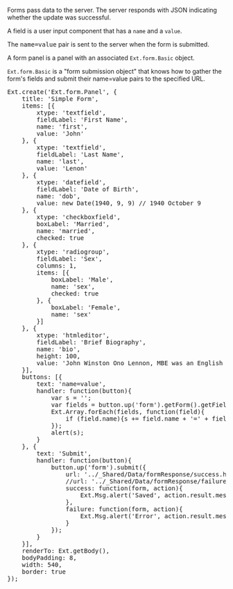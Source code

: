 Forms pass data to the server. The server responds with JSON indicating whether the update was successful.

<div type="expander" caption="Ext.form.Field">
<p>A field is a user input component that has a <code>name</code> and a <code>value</code>.</p>
<p>The <kbd>name=value</kbd> pair is sent to the server when the form is submitted.
</p>
</div>
<div type="expander" caption="Ext.form.Panel">
<p>A form panel is a panel with an associated <code>Ext.form.Basic</code> object.</p>
<p><code>Ext.form.Basic</code> is a "form submission object" that knows how to gather the form's fields and submit their name=value pairs to the specified URL.</p>
</div>

<pre class="runnable run 440">
Ext.create('Ext.form.Panel', {
    title: 'Simple Form',
    items: [{
        xtype: 'textfield',
        fieldLabel: 'First Name',
        name: 'first',
        value: 'John'
    }, {
        xtype: 'textfield',
        fieldLabel: 'Last Name',
        name: 'last',
        value: 'Lenon'
    }, {
        xtype: 'datefield',
        fieldLabel: 'Date of Birth',
        name: 'dob',
        value: new Date(1940, 9, 9) // 1940 October 9
    }, {
        xtype: 'checkboxfield',
        boxLabel: 'Married',
        name: 'married',
        checked: true
    }, {
        xtype: 'radiogroup',
        fieldLabel: 'Sex',
        columns: 1,
        items: [{
            boxLabel: 'Male',
            name: 'sex',
            checked: true
        }, {
            boxLabel: 'Female',
            name: 'sex'
        }]
    }, {
        xtype: 'htmleditor',
        fieldLabel: 'Brief Biography',
        name: 'bio',
        height: 100,
        value: 'John Winston Ono Lennon, MBE was an English musician, singer and songwriter who rose to worldwide fame as a founder member of the Beatles, the most commercially successful and critically acclaimed band in the history of popular music.'
    }],
    buttons: [{
        text: 'name=value',
        handler: function(button){
            var s = '';
            var fields = button.up('form').getForm().getFields().items;
            Ext.Array.forEach(fields, function(field){
                if (field.name){s += field.name + '=' + field.value + '\n'}
            });
            alert(s);
        }
    }, {
        text: 'Submit',
        handler: function(button){
            button.up('form').submit({
                url: '../_Shared/Data/formResponse/success.html',
                //url: '../_Shared/Data/formResponse/failure.html',
                success: function(form, action){
                    Ext.Msg.alert('Saved', action.result.message);
                },
                failure: function(form, action){
                    Ext.Msg.alert('Error', action.result.message);
                }
            });
        }
    }],
    renderTo: Ext.getBody(),
    bodyPadding: 8,
    width: 540,
    border: true
});</pre>